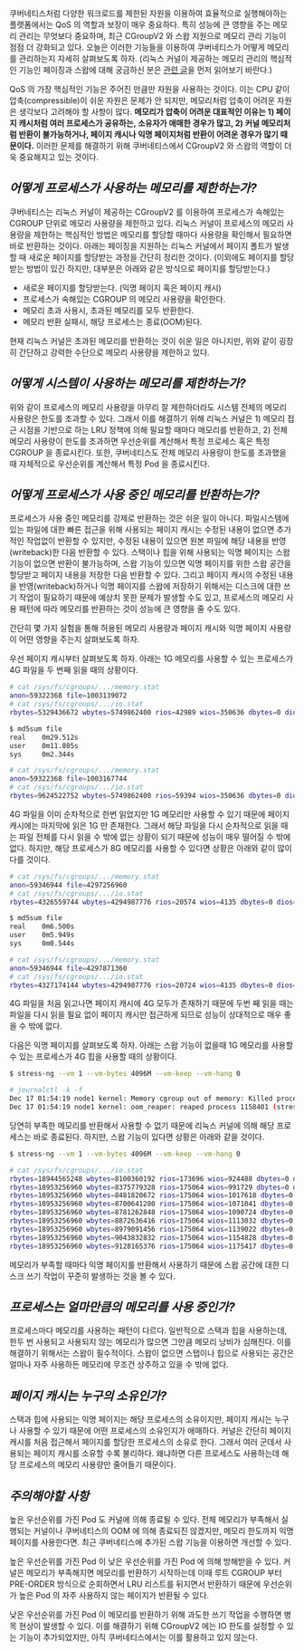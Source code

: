 쿠버네티스처럼 다양한 워크로드를 제한된 자원을 이용하여 효율적으로 실행해야하는 플랫폼에서는 QoS 의 역할과 보장이 매우 중요하다. 특히 성능에 큰 영향을 주는 메모리 관리는 무엇보다 중요하며, 최근 CGroupV2 와 스왑 지원으로 메모리 관리 기능이 점점 더 강화되고 있다. 오늘은 이러한 기능들을 이용하여 쿠버네티스가 어떻게 메모리를 관리하는지 자세히 살펴보도록 하자. (리눅스 커널이 제공하는 메모리 관리의 핵심적인 기능인 페이징과 스왑에 대해 궁금하신 분은 [관련 글](https://velog.io/@haruband/K8S-%EB%A9%94%EB%AA%A8%EB%A6%AC-%EC%8A%A4%EC%99%80%ED%95%91-%EC%A7%80%EC%9B%90-%EC%9D%B4%EC%8A%88-%EC%86%8C%EA%B0%9C-%EB%B0%8F-%EB%B6%84%EC%84%9D)을 먼저 읽어보기 바란다.)

QoS 의 가장 핵심적인 기능은 주어진 만큼만 자원을 사용하는 것이다. 이는 CPU 같이 압축(compressible)이 쉬운 자원은 문제가 안 되지만, 메모리처럼 압축이 어려운 자원은 생각보다 고려해야 할 사항이 많다. **메모리가 압축이 어려운 대표적인 이유는 1) 페이지 캐시처럼 여러 프로세스가 공유하는, 소유자가 애매한 경우가 많고, 2) 커널 메모리처럼 반환이 불가능하거나, 페이지 캐시나 익명 페이지처럼 반환이 어려운 경우가 많기 때문이다.** 이러한 문제를 해결하기 위해 쿠버네티스에서 CGroupV2 와 스왑의 역할이 더욱 중요해지고 있는 것이다.

## _어떻게 프로세스가 사용하는 메모리를 제한하는가?_

쿠버네티스는 리눅스 커널이 제공하는 CGroupV2 를 이용하여 프로세스가 속해있는 CGROUP 단위로 메모리 사용량을 제한하고 있다. 리눅스 커널이 프로세스의 메모리 사용량을 제한하는 핵심적인 방법은 메모리를 할당할 때마다 사용량을 확인해서 필요하면 바로 반환하는 것이다. 아래는 페이징을 지원하는 리눅스 커널에서 페이지 폴트가 발생할 때 새로운 페이지를 할당받는 과정을 간단히 정리한 것이다. (이외에도 페이지를 할당받는 방법이 있긴 하지만, 대부분은 아래와 같은 방식으로 페이지를 할당받는다.)

- 새로운 페이지를 할당받는다. (익명 페이지 혹은 페이지 캐시)
- 프로세스가 속해있는 CGROUP 의 메모리 사용량을 확인한다.
- 메모리 초과 사용시, 초과된 메모리를 모두 반환한다.
- 메모리 반환 실패시, 해당 프로세스는 종료(OOM)된다.

현재 리눅스 커널은 초과된 메모리를 반환하는 것이 쉬운 일은 아니지만, 위와 같이 굉장히 간단하고 강력한 수단으로 메모리 사용량을 제한하고 있다.

## _어떻게 시스템이 사용하는 메모리를 제한하는가?_

위와 같이 프로세스의 메모리 사용량을 아무리 잘 제한하더라도 시스템 전체의 메모리 사용량은 한도를 초과할 수 있다. 그래서 이를 해결하기 위해 리눅스 커널은 1) 메모리 접근 시점을 기반으로 하는 LRU 정책에 의해 필요할 때마다 메모리를 반환하고, 2) 전체 메모리 사용량이 한도를 초과하면 우선순위를 계산해서 특정 프로세스 혹은 특정 CGROUP 을 종료시킨다. 또한, 쿠버네티스도 전체 메모리 사용량이 한도를 초과했을 때 자체적으로 우선순위를 계산해서 특정 Pod 을 종료시킨다.

## _어떻게 프로세스가 사용 중인 메모리를 반환하는가?_

프로세스가 사용 중인 메모리를 강제로 반환하는 것은 쉬운 일이 아니다. 파일시스템에 있는 파일에 대한 빠른 접근을 위해 사용되는 페이지 캐시는 수정된 내용이 없으면 추가적인 작업없이 반환할 수 있지만, 수정된 내용이 있으면 원본 파일에 해당 내용을 반영(writeback)한 다음 반환할 수 있다. 스택이나 힙을 위해 사용되는 익명 페이지는 스왑 기능이 없으면 반환이 불가능하며, 스왑 기능이 있으면 익명 페이지를 위한 스왑 공간을 할당받고 페이지 내용을 저장한 다음 반환할 수 있다. 그리고 페이지 캐시의 수정된 내용을 반영(writeback)하거나 익명 페이지를 스왑에 저장하기 위해서는 디스크에 대한 쓰기 작업이 필요하기 때문에 예상치 못한 문제가 발생할 수도 있고, 프로세스의 메모리 사용 패턴에 따라 메모리를 반환하는 것이 성능에 큰 영향을 줄 수도 있다.

간단히 몇 가지 실험을 통해 허용된 메모리 사용량과 페이지 캐시와 익명 페이지 사용량이 어떤 영향을 주는지 살펴보도록 하자.

우선 페이지 캐시부터 살펴보도록 하자. 아래는 1G 메모리를 사용할 수 있는 프로세스가 4G 파일을 두 번째 읽을 때의 상황이다.

```bash
# cat /sys/fs/cgroups/.../memory.stat
anon=59322368 file=1003139072
# cat /sys/fs/cgroups/.../io.stat
rbytes=5329436672 wbytes=5749862400 rios=42989 wios=350636 dbytes=0 dios=0

$ md5sum file
real    0m29.512s
user    0m11.805s
sys     0m2.344s

# cat /sys/fs/cgroups/.../memory.stat
anon=59322368 file=1003167744
# cat /sys/fs/cgroups/.../io.stat
rbytes=9624522752 wbytes=5749862400 rios=59394 wios=350636 dbytes=0 dios=0
```

4G 파일을 이미 순차적으로 한번 읽었지만 1G 메모리만 사용할 수 있기 때문에 페이지 캐시에는 마지막에 읽은 1G 만 존재한다. 그래서 해당 파일을 다시 순차적으로 읽을 때는 파일 전체를 다시 읽을 수 밖에 없는 상황이 되기 때문에 성능이 매우 떨어질 수 밖에 없다. 하지만, 해당 프로세스가 8G 메모리를 사용할 수 있다면 상황은 아래와 같이 많이 다를 것이다.

```bash
# cat /sys/fs/cgroups/.../memory.stat
anon=59346944 file=4297256960
# cat /sys/fs/cgroups/.../io.stat
rbytes=4326559744 wbytes=4294987776 rios=20574 wios=4135 dbytes=0 dios=0

$ md5sum file
real    0m6.500s
user    0m5.949s
sys     0m0.544s

# cat /sys/fs/cgroups/.../memory.stat
anon=59346944 file=4297871360
# cat /sys/fs/cgroups/.../io.stat
rbytes=4327174144 wbytes=4294987776 rios=20724 wios=4135 dbytes=0 dios=0
```

4G 파일을 처음 읽고나면 페이지 캐시에 4G 모두가 존재하기 때문에 두번 째 읽을 때는 파일을 다시 읽을 필요 없이 페이지 캐시만 접근하게 되므로 성능이 상대적으로 매우 좋을 수 밖에 없다.

다음은 익명 페이지를 살펴보도록 하자. 아래는 스왑 기능이 없을때 1G 메모리를 사용할 수 있는 프로세스가 4G 힙을 사용할 때의 상황이다.

```bash
$ stress-ng --vm 1 --vm-bytes 4096M --vm-keep --vm-hang 0

# journalctl -k -f
Dec 17 01:54:19 node1 kernel: Memory cgroup out of memory: Killed process 1158401 (stress-ng-vm) total-vm:4240664kB, anon-rss:984988kB, file-rss:768kB, shmem-rss:32kB, UID:0 pgtables:2004kB oom_score_adj:1000
Dec 17 01:54:19 node1 kernel: oom_reaper: reaped process 1158401 (stress-ng-vm), now anon-rss:0kB, file-rss:0kB, shmem-rss:32kB
```

당연히 부족한 메모리를 반환해서 사용할 수 없기 때문에 리눅스 커널에 의해 해당 프로세스는 바로 종료된다. 하지만, 스왑 기능이 있다면 상황은 아래와 같을 것이다.

```bash
$ stress-ng --vm 1 --vm-bytes 4096M --vm-keep --vm-hang 0

# cat /sys/fs/cgroups/.../io.stat
rbytes=18944565248 wbytes=8100360192 rios=173696 wios=924488 dbytes=0 dios=0
rbytes=18953256960 wbytes=8375779328 rios=175064 wios=991729 dbytes=0 dios=0
rbytes=18953256960 wbytes=8481820672 rios=175064 wios=1017618 dbytes=0 dios=0
rbytes=18953256960 wbytes=8700641280 rios=175064 wios=1071041 dbytes=0 dios=0
rbytes=18953256960 wbytes=8781262848 rios=175064 wios=1090724 dbytes=0 dios=0
rbytes=18953256960 wbytes=8872636416 rios=175064 wios=1113032 dbytes=0 dios=0
rbytes=18953256960 wbytes=8979091456 rios=175064 wios=1139022 dbytes=0 dios=0
rbytes=18953256960 wbytes=9043832832 rios=175064 wios=1154828 dbytes=0 dios=0
rbytes=18953256960 wbytes=9128165376 rios=175064 wios=1175417 dbytes=0 dios=0
```

메모리가 부족할 때마다 익명 페이지를 반환해서 사용하기 때문에 스왑 공간에 대한 디스크 쓰기 작업이 꾸준히 발생하는 것을 볼 수 있다.

## _프로세스는 얼마만큼의 메모리를 사용 중인가?_

프로세스마다 메모리를 사용하는 패턴이 다르다. 일반적으로 스택과 힙을 사용하는데, 한두 번 사용되고 사용되지 않는 메모리가 많으면 그만큼 메모리 낭비가 심해진다. 이를 해결하기 위해서는 스왑이 필수적이다. 스왑이 없으면 스탭이나 힙으로 사용되는 공간은 얼마나 자주 사용하든 메모리에 무조건 상주하고 있을 수 밖에 없다.

## _페이지 캐시는 누구의 소유인가?_

스택과 힙에 사용되는 익명 페이지는 해당 프로세스의 소유이지만, 페이지 캐시는 누구나 사용할 수 있기 때문에 어떤 프로세스의 소유인지가 애매하다. 커널은 간단히 페이지 캐시를 처음 접근해서 페이지를 할당한 프로세스의 소유로 한다. 그래서 여러 군데서 사용되는 페이지 캐시를 소유할 수록 불리하다. 왜냐하면 다른 프로세스도 사용하는데 해당 프로세스의 메모리 사용량만 줄어들기 때문이다.

## _주의해야할 사항_

높은 우선순위를 가진 Pod 도 커널에 의해 종료될 수 있다. 전체 메모리가 부족해서 실행되는 커널이나 쿠버네티스의 OOM 에 의해 종료되진 않겠지만, 메모리 한도까지 익명 페이지를 사용한다면. 최근 쿠버네티스에 추가된 스왑 기능을 이용하면 개선할 수 있다.

높은 우선순위를 가진 Pod 이 낮은 우선순위를 가진 Pod 에 의해 방해받을 수 있다. 커널은 메모리가 부족해지면 메모리를 반환하기 시작하는데 이때 루트 CGROUP 부터 PRE-ORDER 방식으로 순회하면서 LRU 리스트를 뒤지면서 반환하기 때문에 우선순위가 높은 Pod 의 자주 사용하지 않는 페이지가 반환될 수 있다.

낮은 우선순위를 가진 Pod 이 메모리를 반환하기 위해 과도한 쓰기 작업을 수행하면 병목 현상이 발생할 수 있다. 이를 해결하기 위해 CGroupV2 에는 IO 한도를 설정할 수 있는 기능이 추가되었지만, 아직 쿠버네티스에서는 이를 활용하고 있지 않는다.
